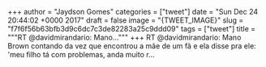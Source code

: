 
+++
author = "Jaydson Gomes"
categories = ["tweet"]
date = "Sun Dec 24 20:44:02 +0000 2017"
draft = false
image = "{TWEET_IMAGE}"
slug = "f7f6f56b63bfb3d9c6dc7c3de82283a25c9ddd09"
tags = ["tweet"]
title = """RT @davidmirandario: Mano..."""
+++
RT @davidmirandario: Mano Brown contando da vez que encontrou a mãe de um fã e ela disse pra ele: 'meu filho tá com problemas, anda muito r…
